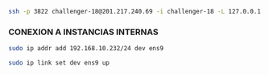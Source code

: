 

```bash
ssh -p 3822 challenger-18@201.217.240.69 -i challenger-18 -L 127.0.0.1:8080:10.100.1.31:80
```


### CONEXION A INSTANCIAS INTERNAS


```bash
sudo ip addr add 192.168.10.232/24 dev ens9

sudo ip link set dev ens9 up
```

